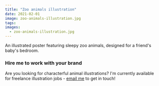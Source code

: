 ```yaml
---
title: "Zoo animals illustration"
date: 2021-02-01
image: zoo-animals-illustration.jpg
tags:
images:
  - zoo-animals-illustration.jpg
---
```


An illustrated poster featuring sleepy zoo animals, designed for a friend's baby's bedroom.

### Hire me to work with your brand
Are you looking for characterful animal illustrations? I'm currently available for freelance illustration jobs - [email me](mailto:vicky@vickyhughes.co.uk) to get in touch!
